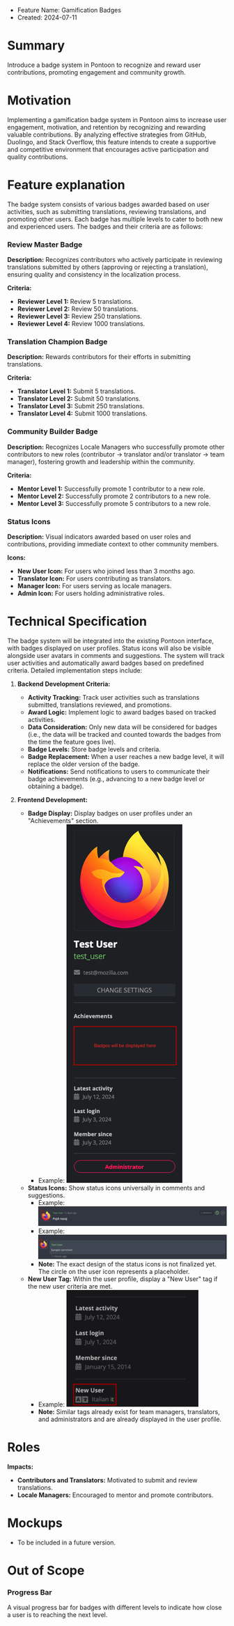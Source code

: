 - Feature Name: Gamification Badges 
- Created: 2024-07-11

# Summary

Introduce a badge system in Pontoon to recognize and reward user contributions, promoting engagement and community growth.

# Motivation

Implementing a gamification badge system in Pontoon aims to increase user engagement, motivation, and retention by recognizing and rewarding valuable contributions. By analyzing effective strategies from GitHub, Duolingo, and Stack Overflow, this feature intends to create a supportive and competitive environment that encourages active participation and quality contributions.

# Feature explanation

The badge system consists of various badges awarded based on user activities, such as submitting translations, reviewing translations, and promoting other users. Each badge has multiple levels to cater to both new and experienced users. The badges and their criteria are as follows:

### Review Master Badge
**Description:** Recognizes contributors who actively participate in reviewing translations submitted by others (approving or rejecting a translation), ensuring quality and consistency in the localization process.

**Criteria:**
- **Reviewer Level 1:** Review 5 translations.
- **Reviewer Level 2:** Review 50 translations.
- **Reviewer Level 3:** Review 250 translations.
- **Reviewer Level 4:** Review 1000 translations.

### Translation Champion Badge
**Description:** Rewards contributors for their efforts in submitting translations.

**Criteria:**
- **Translator Level 1:** Submit 5 translations.
- **Translator Level 2:** Submit 50 translations.
- **Translator Level 3:** Submit 250 translations.
- **Translator Level 4:** Submit 1000 translations.

### Community Builder Badge
**Description:** Recognizes Locale Managers who successfully promote other contributors to new roles (contributor → translator and/or translator → team manager), fostering growth and leadership within the community.

**Criteria:**
- **Mentor Level 1:** Successfully promote 1 contributor to a new role.
- **Mentor Level 2:** Successfully promote 2 contributors to a new role.
- **Mentor Level 3:** Successfully promote 5 contributors to a new role.

### Status Icons
**Description:** Visual indicators awarded based on user roles and contributions, providing immediate context to other community members.

**Icons:**
- **New User Icon:** For users who joined less than 3 months ago.
- **Translator Icon:** For users contributing as translators.
- **Manager Icon:** For users serving as locale managers.
- **Admin Icon:** For users holding administrative roles.

# Technical Specification

The badge system will be integrated into the existing Pontoon interface, with badges displayed on user profiles. Status icons will also be visible alongside user avatars in comments and suggestions. The system will track user activities and automatically award badges based on predefined criteria. Detailed implementation steps include:

1. **Backend Development Criteria:**
   - **Activity Tracking:** Track user activities such as translations submitted, translations reviewed, and promotions.
   - **Award Logic:** Implement logic to award badges based on tracked activities.
   - **Data Consideration:** Only new data will be considered for badges (i.e., the data will be tracked and counted towards the badges from the time the feature goes live).
   - **Badge Levels:** Store badge levels and criteria.
   - **Badge Replacement:** When a user reaches a new badge level, it will replace the older version of the badge.
   - **Notifications:** Send notifications to users to communicate their badge achievements (e.g., advancing to a new badge level or obtaining a badge).
   
2. **Frontend Development:**
   - **Badge Display:** Display badges on user profiles under an "Achievements" section. 
     - Example: ![Achievements Section](0119/achievements-section.png)
   - **Status Icons:** Show status icons universally in comments and suggestions.
     - Example: ![Suggestions](0119/suggestions.png)
     - Example: ![Comments](0119/comments.png)
     - **Note:** The exact design of the status icons is not finalized yet. The circle on the user icon represents a placeholder.
   - **New User Tag:** Within the user profile, display a "New User" tag if the new user criteria are met.
     - Example: ![New User Tag](0119/new-user-tag.png)
     - **Note:** Similar tags already exist for team managers, translators, and administrators and are already displayed in the user profile.

# Roles
**Impacts:**
- **Contributors and Translators:** Motivated to submit and review translations.
- **Locale Managers:** Encouraged to mentor and promote contributors.

# Mockups
- To be included in a future version.

# Out of Scope
### Progress Bar
A visual progress bar for badges with different levels to indicate how close a user is to reaching the next level.